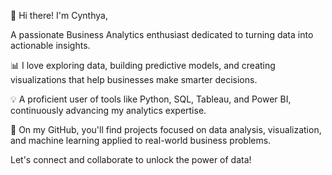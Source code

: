 👋 Hi there! I'm Cynthya,

A passionate Business Analytics enthusiast dedicated to turning data into actionable insights.

📊 I love exploring data, building predictive models, and creating visualizations that help businesses make smarter decisions.

💡 A proficient user of tools like Python, SQL, Tableau, and Power BI, continuously advancing my analytics expertise.

🚀 On my GitHub, you'll find projects focused on data analysis, visualization, and machine learning applied to real-world business problems.

Let's connect and collaborate to unlock the power of data!
